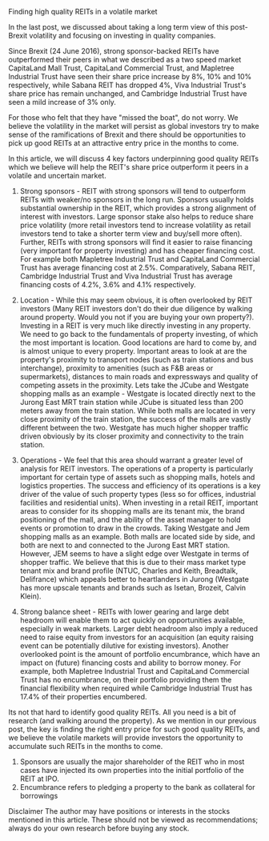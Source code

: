 Finding high quality REITs in a volatile market

In the last post, we discussed about taking a long term view of this post-Brexit volatility and focusing on investing in quality companies. 

Since Brexit (24 June 2016), strong sponsor-backed REITs have outperformed their peers in what we described as a two speed market CapitaLand Mall Trust, CapitaLand Commercial Trust, and Mapletree Industrial Trust have seen their share price increase by 8%, 10% and 10% respectively, while Sabana REIT has dropped 4%, Viva Industrial Trust's share price has remain unchanged, and Cambridge Industrial Trust have seen a mild increase of 3% only.

For those who felt that they have "missed the boat", do not worry.  We believe the volatility in the market will persist as global investors try to make sense of the ramifications of Brexit and there should be opportunities to pick up good REITs at an attractive entry price in the months to come.

In this article, we will discuss 4 key factors underpinning good quality REITs which we believe will help the REIT's share price outperform it peers in a volatile and uncertain market.

1.  Strong sponsors - REIT with strong sponsors will tend to outperform REITs with weaker/no sponsors in the long run. Sponsors usually holds substantial ownership in the REIT, which provides a strong alignment of interest with investors.  Large sponsor stake also helps to reduce share price volatility (more retail investors tend to increase volatility as retail investors tend to take a shorter term view and buy/sell more often).  Further, REITs with strong sponsors will find it easier to raise financing (very important for property investing) and has cheaper financing cost.  For example both Mapletree Industrial Trust and CapitaLand Commercial Trust has average financing cost at 2.5%. Comparatively, Sabana REIT, Cambridge Industrial Trust and Viva Industrial Trust  has average financing costs of 4.2%, 3.6% and 4.1% respectively.

2.  Location - While this may seem obvious, it is often overlooked by REIT investors (Many REIT investors don't do their due diligence by walking around property.  Would you not if you are buying your own property?).  Investing in a REIT is very much like directly investing in any property.  We need to go back to the fundamentals of property investing, of which the most important is location.  Good locations are hard to come by, and is almost unique to every property.  Important areas to look at are the property's proximity to transport nodes (such as train stations and bus interchange), proximity to amenities (such as F&B areas or supermarkets), distances to main roads and expressways and quality of competing assets in the proximity.  Lets take the JCube and Westgate shopping malls as an example - Westgate is located directly next to the Jurong East MRT train station while JCube is situated less than 200 meters away from the train station.  While both malls are located in very close proximity of the train station, the success of the malls are vastly different between the two.  Westgate has much higher shopper traffic driven obviously by its closer proximity and connectivity to the train station. 

3.  Operations - We feel that this area should warrant a greater level of analysis for REIT investors.  The operations of a property is particularly important for certain type of assets such as shopping malls, hotels and logistics properties.  The success and efficiency of its operations is a key driver of the value of such property types (less so for offices, industrial facilities and residential units).  When investing in a retail REIT, important areas to consider for its shopping malls are its tenant mix, the brand positioning of the mall, and the ability of the asset manager to hold events or promotion to draw in the crowds.  Taking Westgate and Jem shopping malls as an example.  Both malls are located side by side, and both are next to and connected to the Jurong East MRT station.  However, JEM seems to have a slight edge over Westgate in terms of shopper traffic.  We believe that this is due to their mass market type tenant mix and brand profile (NTUC, Charles and Keith, Breadtalk, Delifrance) which appeals better to heartlanders in Jurong (Westgate has more upscale tenants and brands such as Isetan, Brozeit, Calvin Klein).  
  
4. Strong balance sheet - REITs with lower gearing and large debt headroom will enable them to act quickly on opportunities available, especially in weak markets.  Larger debt headroom also imply a reduced need to raise equity from investors for an acquisition (an equity raising event can be potentially dilutive for existing investors).  Another overlooked point is the amount of portfolio encumbrance, which have an impact on (future) financing costs and ability to borrow money.  For example, both Mapletree Industrial Trust and CapitaLand Commercial Trust has no encumbrance, on their portfolio providing them the financial flexibility when required while Cambridge Industrial Trust has 17.4% of their properties encumbered.

Its not that hard to identify good quality REITs.  All you need is a bit of research (and walking around the property).  As we mention in our previous post, the key is finding the right entry price for such good quality REITs, and we believe the volatile markets will provide investors the opportunity to accumulate such REITs in the months to come.

1.  Sponsors are usually the major shareholder of the REIT who in most cases have injected its own properties into the initial portfolio of the REIT at IPO.
2.  Encumbrance refers to pledging a property to the bank as collateral for borrowings

Disclaimer
The author may have positions or interests in the stocks mentioned in this article. These should not be viewed as recommendations; always do your own research before buying any stock.
